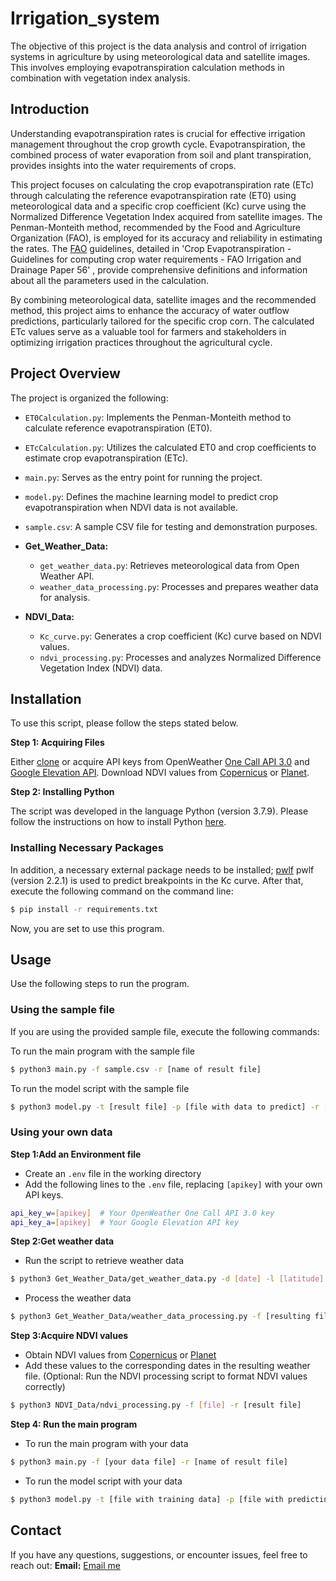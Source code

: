 # Irrigation_system
The objective of this project is the data analysis and control of irrigation systems in agriculture by using meteorological data and satellite images. This involves employing evapotranspiration calculation methods in combination with vegetation index analysis.

## Introduction

Understanding evapotranspiration rates is crucial for effective irrigation management throughout the crop growth cycle. Evapotranspiration, the combined process of water evaporation from soil and plant transpiration, provides insights into the water requirements of crops.

This project focuses on calculating the crop evapotranspiration rate (ETc) through calculating the reference evapotranspiration rate (ET0) using meteorological data and a specific crop coefficient (Kc) curve using the Normalized Difference Vegetation Index acquired from satellite images. The Penman-Monteith method, recommended by the Food and Agriculture Organization (FAO), is employed for its accuracy and reliability in estimating the rates. The [FAO](https://www.fao.org/3/x0490e/x0490e00.htm) guidelines, detailed in 'Crop Evapotranspiration - Guidelines for computing crop water requirements - FAO Irrigation and Drainage Paper 56' , provide comprehensive definitions and information about all the parameters used in the calculation.

By combining meteorological data, satellite images and the recommended method, this project aims to enhance the accuracy of water outflow predictions, particularly tailored for the specific crop corn. The calculated ETc values serve as a valuable tool for farmers and stakeholders in optimizing irrigation practices throughout the agricultural cycle.

## Project Overview
The project is organized the following:

- `ET0Calculation.py`: Implements the Penman-Monteith method to calculate reference evapotranspiration (ET0).
- `ETcCalculation.py`: Utilizes the calculated ET0 and crop coefficients to estimate crop evapotranspiration (ETc).
- `main.py`: Serves as the entry point for running the project.
- `model.py`: Defines the machine learning model to predict crop evapotranspiration when NDVI data is not available.
- `sample.csv`: A sample CSV file for testing and demonstration purposes.

- **Get_Weather_Data:**
  - `get_weather_data.py`: Retrieves meteorological data from Open Weather API.
  - `weather_data_processing.py`: Processes and prepares weather data for analysis.

- **NDVI_Data:**
  - `Kc_curve.py`: Generates a crop coefficient (Kc) curve based on NDVI values.
  - `ndvi_processing.py`: Processes and analyzes Normalized Difference Vegetation Index (NDVI) data.

## Installation
To use this script, please follow the steps stated below.

**Step 1: Acquiring Files**

Either [clone](https://github.com/Susanreefman/Irrigation_system/blob/main/sample.csv) or acquire API keys from OpenWeather [One Call API 3.0](https://openweathermap.org/api/one-call-3)
and [Google Elevation API](https://developers.google.com/maps/documentation/elevation/overview). Download NDVI values from [Copernicus](https://www.copernicus.eu/en/access-data) or [Planet](https://developers.planet.com/docs/basemaps/).

**Step 2: Installing Python**

The script was developed in the language Python (version 3.7.9). Please follow the instructions on how to install Python [here](https://docs.python.org/3/index.html).

### Installing Necessary Packages

In addition, a necessary external package needs to be installed; [pwlf](https://jekel.me/piecewise_linear_fit_py/index.html) pwlf (version 2.2.1) is used to predict breakpoints in the Kc curve. After that, execute the following command on the command line:

```bash
$ pip install -r requirements.txt
```
Now, you are set to use this program.

## Usage
Use the following steps to run the program. 

### Using the sample file

If you are using the provided sample file, execute the following commands:

To run the main program with the sample file
```bash
$ python3 main.py -f sample.csv -r [name of result file]
```
To run the model script with the sample file
```bash
$ python3 model.py -t [result file] -p [file with data to predict] -r [name of result file]
```

### Using your own data
**Step 1:Add an Environment file**
- Create an `.env` file in the working directory
- Add the following lines to the `.env` file, replacing `[apikey]` with your own API keys. 

```bash
api_key_w=[apikey]  # Your OpenWeather One Call API 3.0 key
api_key_a=[apikey]  # Your Google Elevation API key
```

**Step 2:Get weather data**
- Run the script to retrieve weather data
```bash
$ python3 Get_Weather_Data/get_weather_data.py -d [date] -l [latitude] -o [longitude] -r [result file]
```
- Process the weather data
```bash
$ python3 Get_Weather_Data/weather_data_processing.py -f [resulting file] -r [new result file]
```

**Step 3:Acquire NDVI values**
- Obtain NDVI values from [Copernicus](https://www.copernicus.eu/en/access-data) or [Planet](https://developers.planet.com/docs/basemaps/)
- Add these values to the corresponding dates in the resulting weather file.
(Optional: Run the NDVI processing script to format NDVI values correctly)
```bash
$ python3 NDVI_Data/ndvi_processing.py -f [file] -r [result file]
```

**Step 4: Run the main program**

- To run the main program with your data
```bash
$ python3 main.py -f [your data file] -r [name of result file]
```

- To run the model script with your data
```bash
$ python3 model.py -t [file with training data] -p [file with predicting data] -r [result file]
```

## Contact
If you have any questions, suggestions, or encounter issues, feel free to reach out:
**Email:** [Email me](mailto:h.s.reefman@st.hanze.nl)
